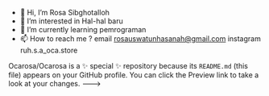 - 👋 Hi, I’m  Rosa Sibghotalloh
- 👀 I’m interested in  Hal-hal baru
- 🌱 I’m currently learning  pemrograman
- 📫 How to reach me  ? email rosauswatunhasanah@gmail.com
instagram ruh.s.a_oca.store

Ocarosa/Ocarosa is a ✨ special ✨ repository because its `README.md` (this file) appears on your GitHub profile.
You can click the Preview link to take a look at your changes.
--->
